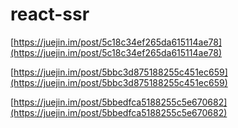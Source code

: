 # react-ssr

[https://juejin.im/post/5c18c34ef265da615114ae78](https://juejin.im/post/5c18c34ef265da615114ae78)

[https://juejin.im/post/5bbc3d875188255c451ec659](https://juejin.im/post/5bbc3d875188255c451ec659)

[https://juejin.im/post/5bbedfca5188255c5e670682](https://juejin.im/post/5bbedfca5188255c5e670682)
